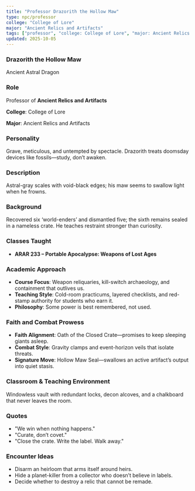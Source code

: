 ```yaml
---
title: "Professor Drazorith the Hollow Maw"
type: npc/professor
college: "College of Lore"
major: "Ancient Relics and Artifacts"
tags: ["professor", "college: College of Lore", "major: Ancient Relics and Artifacts", "variant:astral"]
updated: 2025-10-05
---
```

### Drazorith the Hollow Maw

Ancient Astral Dragon

### Role

Professor of **Ancient Relics and Artifacts**

**College**: College of Lore

**Major**: Ancient Relics and Artifacts

### Personality

Grave, meticulous, and untempted by spectacle. Drazorith treats doomsday devices like fossils—study, don’t awaken.

### Description

Astral-gray scales with void-black edges; his maw seems to swallow light when he frowns.

### Background

Recovered six ‘world-enders’ and dismantled five; the sixth remains sealed in a nameless crate. He teaches restraint stronger than curiosity.

### Classes Taught

- **ARAR 233 – Portable Apocalypse: Weapons of Lost Ages**



### Academic Approach

- **Course Focus**: Weapon reliquaries, kill-switch archaeology, and containment that outlives us.
- **Teaching Style**: Cold-room practicums, layered checklists, and red-stamp authority for students who earn it.
- **Philosophy**: Some power is best remembered, not used.

### Faith and Combat Prowess

- **Faith Alignment**: Oath of the Closed Crate—promises to keep sleeping giants asleep.
- **Combat Style**: Gravity clamps and event-horizon veils that isolate threats.
- **Signature Move**: Hollow Maw Seal—swallows an active artifact’s output into quiet stasis.

### Classroom & Teaching Environment

Windowless vault with redundant locks, decon alcoves, and a chalkboard that never leaves the room.

### Quotes

- "We win when nothing happens."
- "Curate, don’t covet."
- "Close the crate. Write the label. Walk away."

### Encounter Ideas

- Disarm an heirloom that arms itself around heirs.
- Hide a planet-killer from a collector who doesn’t believe in labels.
- Decide whether to destroy a relic that cannot be remade.
